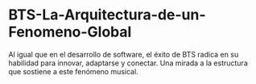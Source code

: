 # BTS-La-Arquitectura-de-un-Fenomeno-Global
Al igual que en el desarrollo de software, el éxito de BTS radica en su habilidad para innovar, adaptarse y conectar. Una mirada a la estructura que sostiene a este fenómeno musical.

